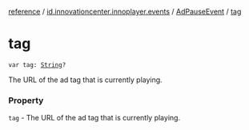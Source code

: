 [reference](../../index.md) / [id.innovationcenter.innoplayer.events](../index.md) / [AdPauseEvent](index.md) / [tag](./tag.md)

# tag

`var tag: `[`String`](https://kotlinlang.org/api/latest/jvm/stdlib/kotlin/-string/index.html)`?`

The URL of the ad tag that is currently playing.

### Property

`tag` - The URL of the ad tag that is currently playing.
